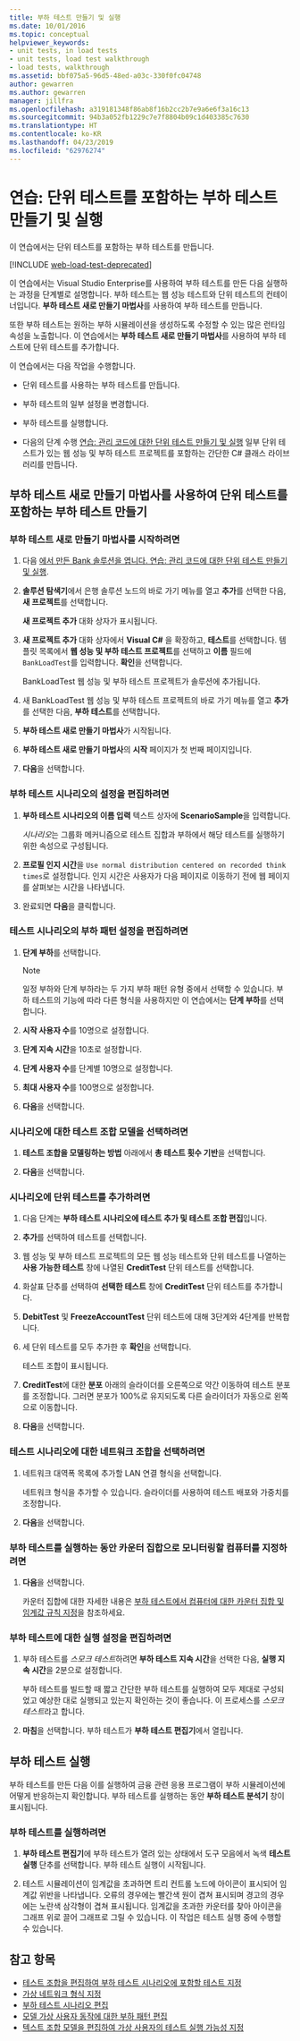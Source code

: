```yaml
---
title: 부하 테스트 만들기 및 실행
ms.date: 10/01/2016
ms.topic: conceptual
helpviewer_keywords:
- unit tests, in load tests
- unit tests, load test walkthrough
- load tests, walkthrough
ms.assetid: bbf075a5-96d5-48ed-a03c-330f0fc04748
author: gewarren
ms.author: gewarren
manager: jillfra
ms.openlocfilehash: a319181348f86ab8f16b2cc2b7e9a6e6f3a16c13
ms.sourcegitcommit: 94b3a052fb1229c7e7f8804b09c1d403385c7630
ms.translationtype: HT
ms.contentlocale: ko-KR
ms.lasthandoff: 04/23/2019
ms.locfileid: "62976274"
---
```

# <a name="walkthrough-create-and-run-a-load-test-that-contains-unit-tests"></a>연습: 단위 테스트를 포함하는 부하 테스트 만들기 및 실행

이 연습에서는 단위 테스트를 포함하는 부하 테스트를 만듭니다.

[!INCLUDE [web-load-test-deprecated](includes/web-load-test-deprecated.md)]

이 연습에서는 Visual Studio Enterprise를 사용하여 부하 테스트를 만든 다음 실행하는 과정을 단계별로 설명합니다. 부하 테스트는 웹 성능 테스트와 단위 테스트의 컨테이너입니다. **부하 테스트 새로 만들기 마법사**를 사용하여 부하 테스트를 만듭니다.

또한 부하 테스트는 원하는 부하 시뮬레이션을 생성하도록 수정할 수 있는 많은 런타임 속성을 노출합니다. 이 연습에서는 **부하 테스트 새로 만들기 마법사**를 사용하여 부하 테스트에 단위 테스트를 추가합니다.

이 연습에서는 다음 작업을 수행합니다.

- 단위 테스트를 사용하는 부하 테스트를 만듭니다.

- 부하 테스트의 일부 설정을 변경합니다.

- 부하 테스트를 실행합니다.

- 다음의 단계 수행 [연습: 관리 코드에 대한 단위 테스트 만들기 및 실행](../test/walkthrough-creating-and-running-unit-tests-for-managed-code.md) 일부 단위 테스트가 있는 웹 성능 및 부하 테스트 프로젝트를 포함하는 간단한 C# 클래스 라이브러리를 만듭니다.

## <a name="create-a-load-test-containing-unit-tests-using-the-new-load-test-wizard"></a>부하 테스트 새로 만들기 마법사를 사용하여 단위 테스트를 포함하는 부하 테스트 만들기

### <a name="to-start-the-new-load-test-wizard"></a>부하 테스트 새로 만들기 마법사를 시작하려면

1. 다음 [에서 만든 Bank 솔루션을 엽니다. 연습: 관리 코드에 대한 단위 테스트 만들기 및 실행](../test/walkthrough-creating-and-running-unit-tests-for-managed-code.md).

2. **솔루션 탐색기**에서 은행 솔루션 노드의 바로 가기 메뉴를 열고 **추가**를 선택한 다음, **새 프로젝트**를 선택합니다.

     **새 프로젝트 추가** 대화 상자가 표시됩니다.

3. **새 프로젝트 추가** 대화 상자에서 **Visual C#** 을 확장하고, **테스트**를 선택합니다. 템플릿 목록에서 **웹 성능 및 부하 테스트 프로젝트**를 선택하고 **이름** 필드에 `BankLoadTest`를 입력합니다. **확인**을 선택합니다.

     BankLoadTest 웹 성능 및 부하 테스트 프로젝트가 솔루션에 추가됩니다.

4. 새 BankLoadTest 웹 성능 및 부하 테스트 프로젝트의 바로 가기 메뉴를 열고 **추가**를 선택한 다음, **부하 테스트**를 선택합니다.

5. **부하 테스트 새로 만들기 마법사**가 시작됩니다.

6. **부하 테스트 새로 만들기 마법사**의 **시작** 페이지가 첫 번째 페이지입니다.

7. **다음**을 선택합니다.

### <a name="to-edit-settings-for-load-test-scenario"></a>부하 테스트 시나리오의 설정을 편집하려면

1. **부하 테스트 시나리오의 이름 입력** 텍스트 상자에 **ScenarioSample**을 입력합니다.

     *시나리오*는 그룹화 메커니즘으로 테스트 집합과 부하에서 해당 테스트를 실행하기 위한 속성으로 구성됩니다.

2. **프로필 인지 시간**을 `Use normal distribution centered on recorded think times`로 설정합니다. 인지 시간은 사용자가 다음 페이지로 이동하기 전에 웹 페이지를 살펴보는 시간을 나타냅니다.

1. 완료되면 **다음**을 클릭합니다.

### <a name="to-edit-load-pattern-setting-for-test-scenario"></a>테스트 시나리오의 부하 패턴 설정을 편집하려면

1. **단계 부하**를 선택합니다.

    > [!NOTE]
    > 일정 부하와 단계 부하라는 두 가지 부하 패턴 유형 중에서 선택할 수 있습니다. 부하 테스트의 기능에 따라 다른 형식을 사용하지만 이 연습에서는 **단계 부하**를 선택합니다.

2. **시작 사용자 수**를 10명으로 설정합니다.

3. **단계 지속 시간**을 10초로 설정합니다.

4. **단계 사용자 수**를 단계별 10명으로 설정합니다.

5. **최대 사용자 수**를 100명으로 설정합니다.

6. **다음**을 선택합니다.

### <a name="to-select-test-mix-model-for-the-scenario"></a>시나리오에 대한 테스트 조합 모델을 선택하려면

1. **테스트 조합을 모델링하는 방법** 아래에서 **총 테스트 횟수 기반**을 선택합니다.

2. **다음**을 선택합니다.

### <a name="to-add-unit-tests-to-the-scenario"></a>시나리오에 단위 테스트를 추가하려면

1. 다음 단계는 **부하 테스트 시나리오에 테스트 추가 및 테스트 조합 편집**입니다.

2. **추가**를 선택하여 테스트를 선택합니다.

3. 웹 성능 및 부하 테스트 프로젝트의 모든 웹 성능 테스트와 단위 테스트를 나열하는 **사용 가능한 테스트** 창에 나열된 **CreditTest** 단위 테스트를 선택합니다.

4. 화살표 단추를 선택하여 **선택한 테스트** 창에 **CreditTest** 단위 테스트를 추가합니다.

5. **DebitTest** 및 **FreezeAccountTest** 단위 테스트에 대해 3단계와 4단계를 반복합니다.

6. 세 단위 테스트를 모두 추가한 후 **확인**을 선택합니다.

     테스트 조합이 표시됩니다.

7. **CreditTest**에 대한 **분포** 아래의 슬라이더를 오른쪽으로 약간 이동하여 테스트 분포를 조정합니다. 그러면 분포가 100%로 유지되도록 다른 슬라이더가 자동으로 왼쪽으로 이동합니다.

8. **다음**을 선택합니다.

### <a name="to-select-network-mix-for-test-scenario"></a>테스트 시나리오에 대한 네트워크 조합을 선택하려면

1. 네트워크 대역폭 목록에 추가할 LAN 연결 형식을 선택합니다.

     네트워크 형식을 추가할 수 있습니다. 슬라이더를 사용하여 테스트 배포와 가중치를 조정합니다.

2. **다음**을 선택합니다.

### <a name="to-specify-computers-to-monitor-with-counter-sets-during-load-test-run"></a>부하 테스트를 실행하는 동안 카운터 집합으로 모니터링할 컴퓨터를 지정하려면

1. **다음**을 선택합니다.

     카운터 집합에 대한 자세한 내용은 [부하 테스트에서 컴퓨터에 대한 카운터 집합 및 임계값 규칙 지정](../test/specify-counter-sets-and-threshold-rules-for-load-testing.md)을 참조하세요.

### <a name="to-edit-run-setting-for-load-test"></a>부하 테스트에 대한 실행 설정을 편집하려면

1. 부하 테스트를 *스모크 테스트*하려면 **부하 테스트 지속 시간**을 선택한 다음, **실행 지속 시간**을 2분으로 설정합니다.

     부하 테스트를 빌드할 때 짧고 간단한 부하 테스트를 실행하여 모두 제대로 구성되었고 예상한 대로 실행되고 있는지 확인하는 것이 좋습니다. 이 프로세스를 *스모크 테스트*라고 합니다.

2. **마침**을 선택합니다. 부하 테스트가 **부하 테스트 편집기**에서 열립니다.

## <a name="run-the-load-test"></a>부하 테스트 실행
 부하 테스트를 만든 다음 이를 실행하여 금융 관련 응용 프로그램이 부하 시뮬레이션에 어떻게 반응하는지 확인합니다. 부하 테스트를 실행하는 동안 **부하 테스트 분석기** 창이 표시됩니다.

### <a name="to-run-the-load-test"></a>부하 테스트를 실행하려면

1. **부하 테스트 편집기**에 부하 테스트가 열려 있는 상태에서 도구 모음에서 녹색 **테스트 실행** 단추를 선택합니다. 부하 테스트 실행이 시작됩니다.

2. 테스트 시뮬레이션이 임계값을 초과하면 트리 컨트롤 노드에 아이콘이 표시되어 임계값 위반을 나타냅니다. 오류의 경우에는 빨간색 원이 겹쳐 표시되며 경고의 경우에는 노란색 삼각형이 겹쳐 표시됩니다. 임계값을 초과한 카운터를 찾아 아이콘을 그래프 위로 끌어 그래프로 그릴 수 있습니다. 이 작업은 테스트 실행 중에 수행할 수 있습니다.

## <a name="see-also"></a>참고 항목

- [테스트 조합을 편집하여 부하 테스트 시나리오에 포함할 테스트 지정](../test/edit-the-test-mix-to-specify-which-web-browsers-types-in-a-load-test-scenario.md)
- [가상 네트워크 형식 지정](../test/specify-virtual-network-types-in-a-load-test-scenario.md)
- [부하 테스트 시나리오 편집](../test/edit-load-test-scenarios.md)
- [모델 가상 사용자 동작에 대한 부하 패턴 편집](../test/edit-load-patterns-to-model-virtual-user-activities.md)
- [텍스트 조합 모델을 편집하여 가상 사용자의 테스트 실행 가능성 지정](../test/edit-test-mix-models-to-specify-the-probability-of-a-virtual-user-running-a-test.md)